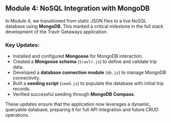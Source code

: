 ## Module 4: NoSQL Integration with MongoDB

In Module 4, we transitioned from static JSON files to a live NoSQL database using **MongoDB**. This marked a critical milestone in the full stack development of the Travlr Getaways application.

### Key Updates:
- Installed and configured **Mongoose** for MongoDB interaction.
- Created a **Mongoose schema** (`travlr.js`) to define and validate trip data.
- Developed a **database connection module** (`db.js`) to manage MongoDB connectivity.
- Built a **seeding script** (`seed.js`) to populate the database with initial trip records.
- Verified successful seeding through **MongoDB Compass**.

These updates ensure that the application now leverages a dynamic, queryable database, preparing it for full API integration and future CRUD operations.
